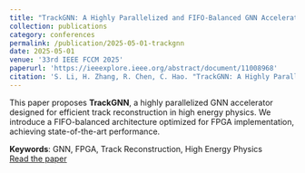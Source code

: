 ```yaml
---
title: "TrackGNN: A Highly Parallelized and FIFO-Balanced GNN Accelerator for Track Reconstruction on FPGAs"
collection: publications
category: conferences
permalink: /publication/2025-05-01-trackgnn
date: 2025-05-01
venue: '33rd IEEE FCCM 2025'
paperurl: 'https://ieeexplore.ieee.org/abstract/document/11008968'
citation: 'S. Li, H. Zhang, R. Chen, C. Hao. "TrackGNN: A Highly Parallelized and FIFO-Balanced GNN Accelerator for Track Reconstruction on FPGAs." <i>33rd IEEE FCCM</i>, 2025.'
---
```


This paper proposes **TrackGNN**, a highly parallelized GNN accelerator designed for efficient track reconstruction in high energy physics. We introduce a FIFO-balanced architecture optimized for FPGA implementation, achieving state-of-the-art performance.

**Keywords**: GNN, FPGA, Track Reconstruction, High Energy Physics  
[Read the paper](https://ieeexplore.ieee.org/abstract/document/11008968)
